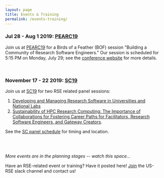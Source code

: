```yaml
---
layout: page
title: Events & Training
permalink: /events-training/
---
```



### Jul 28 - Aug 1 2019: [PEARC19](https://www.pearc19.pearc.org/)  ###
Join us at [PEARC19](https://www.pearc19.pearc.org/) for a Birds of a Feather (BOF) 
session "Building a Community of Research Software Engineers."  Our session is
scheduled for 5:15 PM on Monday, July 29; see
the [conference website](https://www.pearc19.pearc.org/) for more details. 

<br>

### November 17 - 22 2019: [SC19](https://sc19.supercomputing.org/) ###
Join us at [SC19](https://sc19.supercomputing.org/) for two RSE related panel sessions:
1. [Developing and Managing Research Software in Universities and National
Labs](https://sc19.supercomputing.org/presentation/?id=pan108&sess=sess226) 
1. [Sustainability of HPC Research Computing: The Importance of Collaborations 
for Fostering Career Paths for Facilitators, Research Software Engineers, and 
Gateway Creators](https://sc19.supercomputing.org/presentation/?id=pan109&sess=sess227). 

See the [SC panel schedule](https://sc19.supercomputing.org/program/panels/#schedule) 
for timing and location. 

<br><br>

_More events are in the planning stages -- watch this space..._

Have an RSE-related event or training?  Have it posted here!  [Join](https://us-rse.org/join/)
the US-RSE slack channel and contact us!



